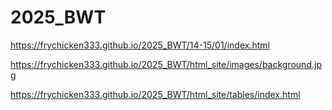 # 2025_BWT

https://frychicken333.github.io/2025_BWT/14-15/01/index.html

https://frychicken333.github.io/2025_BWT/html_site/images/background.jpg

https://frychicken333.github.io/2025_BWT/html_site/tables/index.html
